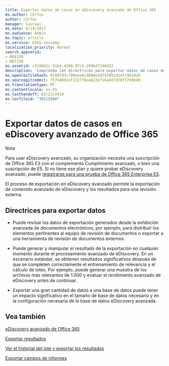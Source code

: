 ```yaml
---
title: Exportar datos de casos en eDiscovery avanzado de Office 365
ms.author: chrfox
author: chrfox
manager: laurawi
ms.date: 9/14/2017
ms.audience: Admin
ms.topic: article
ms.service: O365-seccomp
localization_priority: Normal
search.appverid:
- MOE150
- MET150
ms.assetid: c3198d1c-51b4-4280-87c5-269b47246d33
description: 'Comprenda las directrices para exportar datos de casos de eDiscovery y los resultados de la revisión mediante el proceso de exportación en eDiscovery avanzado de Office 365.  '
ms.openlocfilehash: 01997d3c799eeabc9686e3d747652d54fc963d26
ms.sourcegitcommit: f57b4001ef1327f0ea622e716a4d7d78f1769b49
ms.translationtype: MT
ms.contentlocale: es-ES
ms.lasthandoff: 02/23/2019
ms.locfileid: "30215580"
---
```

# <a name="export-case-data-in-office-365-advanced-ediscovery"></a>Exportar datos de casos en eDiscovery avanzado de Office 365

> [!NOTE]
> Para usar eDiscovery avanzado, su organización necesita una suscripción de Office 365 E3 con el complemento Cumplimiento avanzado, o bien una suscripción de E5. Si no tiene ese plan y quiere probar eDiscovery avanzado, puede [registrarse para una prueba de Office 365 Enterprise E5](https://go.microsoft.com/fwlink/p/?LinkID=698279). 
  
El proceso de exportación en eDiscovery avanzado permite la exportación de contenido avanzado de eDiscovery y los resultados para una revisión externa. 
  
## <a name="guidelines-for-exporting-data"></a>Directrices para exportar datos

- Puede revisar los datos de exportación generados desde la exhibición avanzada de documentos electrónicos, por ejemplo, para distribuir los elementos pertinentes al equipo de revisión de documentos o exportar a una herramienta de revisión de documentos externos.
    
- Puede generar y manipular el resultado de la exportación en cualquier momento durante el procesamiento avanzado de eDiscovery. En un escenario estándar, se obtienen resultados significativos después de que se completen correctamente el entrenamiento de relevancia y el cálculo de lotes. Por ejemplo, puede generar una muestra de los archivos más relevantes de 1.000 y evaluar el rendimiento avanzado de eDiscovery antes de continuar.
    
- Exportar una gran cantidad de datos a una base de datos puede tener un impacto significativo en el tamaño de base de datos necesario y en la configuración necesaria de la base de datos eDiscovery avanzada.
    
## <a name="see-also"></a>Vea también

[eDiscovery avanzado de Office 365](office-365-advanced-ediscovery.md)
  
[Exportar resultados](export-results-in-advanced-ediscovery.md)
  
[Ver el historial del lote y exportar los resultados](view-batch-history-and-export-past-results.md)

[Exportar campos de informes](export-report-fields-in-advanced-ediscovery.md)

